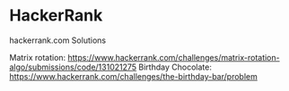 # HackerRank
 hackerrank.com Solutions

Matrix rotation: https://www.hackerrank.com/challenges/matrix-rotation-algo/submissions/code/131021275
Birthday Chocolate: https://www.hackerrank.com/challenges/the-birthday-bar/problem
